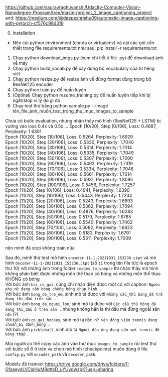 https://github.com/sauravraghuvanshi/Udacity-Computer-Vision-Nanodegree-Program/tree/master/project_2_image_captioning_project  
and: https://medium.com/@deepeshrishu09/automatic-image-captioning-with-pytorch-cf576c98d319  

0. Installation
- Nên cài python environment (conda or virtualenv) và cài các gói cần thiết trong file requirements.txt như sau:
    pip install -r requirements.txt

1. Chạy python download_imgs.py (xem chi tiết ở file .py) để download ảnh về máy
2. Chạy python build_vocab.py để xây dựng bộ vocabulary của từ tiếng việt
3. Chạy python resize.py để resize ảnh về đúng format dùng trong bộ ResNet125 encoder
4. Chạy python train.py để huấn luyện 
5. (Optinal) Chạy python resume_training.py để huấn luyện tiếp khi bị ngắt/stop vì lý do gì đó
6. Chạy test thử bằng python sample.py --image tên_file_ảnh_muốn_test_trong_thư_mục_images_to_sample

Chưa có bước evaluation, nhưng nhận thấy mô hình (ResNet125 + LSTM) bị vướng vào loss 0.4x và 0.5x
...
Epoch [10/20], Step [0/106], Loss: 0.4887, Perplexity: 1.6301               
Epoch [10/20], Step [10/106], Loss: 0.5264, Perplexity: 1.6929  
Epoch [10/20], Step [20/106], Loss: 0.5330, Perplexity: 1.7040  
Epoch [10/20], Step [30/106], Loss: 0.5314, Perplexity: 1.7014  
Epoch [10/20], Step [40/106], Loss: 0.5335, Perplexity: 1.7049  
Epoch [10/20], Step [50/106], Loss: 0.5307, Perplexity: 1.7000  
Epoch [10/20], Step [60/106], Loss: 0.5492, Perplexity: 1.7319  
Epoch [10/20], Step [70/106], Loss: 0.5334, Perplexity: 1.7046  
Epoch [10/20], Step [80/106], Loss: 0.5661, Perplexity: 1.7614  
Epoch [10/20], Step [90/106], Loss: 0.5931, Perplexity: 1.8095  
Epoch [10/20], Step [100/106], Loss: 0.5456, Perplexity: 1.7257  
Epoch [11/20], Step [0/106], Loss: 0.4941, Perplexity: 1.6390  
Epoch [11/20], Step [10/106], Loss: 0.5443, Perplexity: 1.7234  
Epoch [11/20], Step [20/106], Loss: 0.5243, Perplexity: 1.6893  
Epoch [11/20], Step [30/106], Loss: 0.5362, Perplexity: 1.7094  
Epoch [11/20], Step [40/106], Loss: 0.4876, Perplexity: 1.6283  
Epoch [11/20], Step [50/106], Loss: 0.5179, Perplexity: 1.6785  
Epoch [11/20], Step [60/106], Loss: 0.5540, Perplexity: 1.7402  
Epoch [11/20], Step [70/106], Loss: 0.5082, Perplexity: 1.6623  
Epoch [11/20], Step [80/106], Loss: 0.5183, Perplexity: 1.6791  
Epoch [11/20], Step [90/106], Loss: 0.5311, Perplexity: 1.7009  

nên mình đã stop không train nữa 

Sau đó, mình thử test mô hình `encoder-11-1-20211031_153236.ckpt` và mô hình `decoder-11-1-20211031_153236.ckpt` (số `11` trong tên file tức là epoch thứ 10) với những ảnh trong folder `images_to_sample` thì nhận thấy mô hình không phân biệt được những môn thể thao có bóng và những môn thể thao KHÔNG có bóng  
Với bức ảnh `hai_co_gai`, cũng chỉ nhận diện được một cô với caption: `Người phụ_nữ đang cầm bóng chống hông chụp hình .`  
Với bức ảnh `bong_da_tre_em`, sinh mô tả được với `Những cầu_thủ bóng_đá trẻ đang thi_đấu trên sân .`  
Với bức ảnh `bong_da_nguoi_lon`, sinh mô tả được với `Các cầu_thủ bóng_đá đang thi_đấu ở trên sân .` nhưng không hẳn là thi đấu mà đứng ngoài sân nhỉ (?)  
Với bức ảnh `co_gai_hockey`, sinh mô tả `Một nữ vận_động_viên tennis đang chuẩn_bị đánh_bóng .`  
Với bức ảnh `pickleball`, sinh mô tả `Người đàn_ông đang cầm vợt tennis đỡ bóng thấp .`  

Mọi người có thể copy các ảnh vào thư mục `images_to_sample` rồi test thử với bước số 6 ở trên và chọn mô hình (checkpoints) muốn dùng ở file `config.py` với `encoder_path` và `decoder_path`.

Models đã trained: https://drive.google.com/drive/folders/1-GfaseydLVCidHuM8qttxD_uYUydwzpK?usp=sharing
